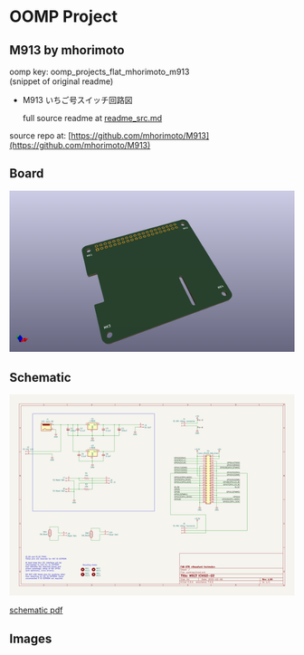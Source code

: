 # OOMP Project  
## M913  by mhorimoto  
  
oomp key: oomp_projects_flat_mhorimoto_m913  
(snippet of original readme)  
  
- M913 いちご号スイッチ回路図  
  
  
  
  full source readme at [readme_src.md](readme_src.md)  
  
source repo at: [https://github.com/mhorimoto/M913](https://github.com/mhorimoto/M913)  
## Board  
  
[![working_3d.png](working_3d_600.png)](working_3d.png)  
## Schematic  
  
[![working_schematic.png](working_schematic_600.png)](working_schematic.png)  
  
[schematic pdf](working_schematic.pdf)  
## Images  
